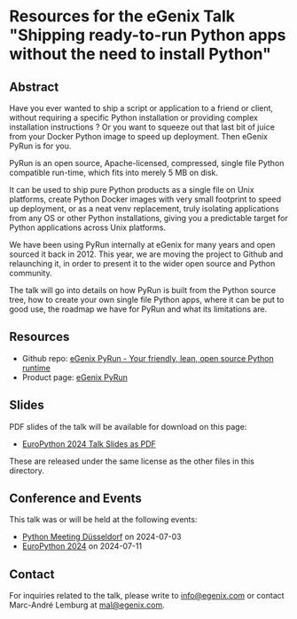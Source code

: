 # Resources for the eGenix Talk "Shipping ready-to-run Python apps without the need to install Python"

## Abstract

Have you ever wanted to ship a script or application to a friend or client, without requiring a specific Python installation or providing complex installation instructions ? Or you want to squeeze out that last bit of juice from your Docker Python image to speed up deployment. Then eGenix PyRun is for you.

PyRun is an open source, Apache-licensed, compressed, single file Python compatible run-time, which fits into merely 5 MB on disk.

It can be used to ship pure Python products as a single file on Unix platforms, create Python Docker images with very small footprint to speed up deployment, or as a neat venv replacement, truly isolating applications from any OS or other Python installations, giving you a predictable target for Python applications across Unix platforms.

We have been using PyRun internally at eGenix for many years and open sourced it back in 2012. This year, we are moving the project to Github and relaunching it, in order to present it to the wider open source and Python community.

The talk will go into details on how PyRun is built from the Python source tree, how to create your own single file Python apps, where it can be put to good use, the roadmap we have for PyRun and what its limitations are.

## Resources

- Github repo: [eGenix PyRun - Your friendly, lean, open source Python runtime](https://github.com/eGenix/egenix-pyrun)
- Product page: [eGenix PyRun](https://pyrun.org/)

## Slides

PDF slides of the talk will be available for download on this page:

- [EuroPython 2024 Talk Slides as PDF](https://downloads.egenix.com/python/EuroPython-2024-Talk-PyRun.pdf)

These are released under the same license as the other files in this directory.

## Conference and Events

This talk was or will be held at the following events:
- [Python Meeting Düsseldorf](https://pyddf.de/) on 2024-07-03
- [EuroPython 2024](https://ep2024.europython.eu/session/shipping-ready-to-run-python-apps-without-the-need-to-install-python) on 2024-07-11

## Contact

For inquiries related to the talk, please write to info@egenix.com or contact Marc-André Lemburg at mal@egenix.com.
